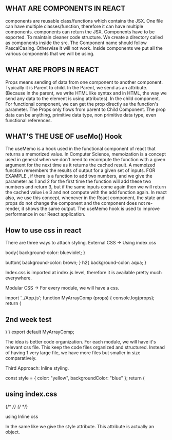 ## WHAT ARE COMPONENTS IN REACT

components are reusable class/functions which contains the JSX.
One file can have multiple classes/function, therefore it can have multiple components.
components can return the JSX.
Components have to be exported.
To maintain cleaner code structure. We create a directory called as components inside the src.
The Component name should follow PascalCasing. Otherwise it will not work.
Inside components we put all the various components that we will be using.


## WHAT ARE PROPS IN REACT

Props means sending of data from one component to another component.
Typically it is Parent to child.
In the Parent, we send as an attribute. (Because in the parent, we write HTML like syntax and in HTML, the way we send any data to the element is using attributes).
In the child component. For functional component, we can get the prop directly as the function's parameter.
The Props only flows from parent to Child Component.
The prop data can be anything, primitive data type, non primitive data type, even functional references.


## WHAT'S THE USE OF useMo() Hook

The useMemo is a hook used in the functional component of react that returns a memorized value.
In Computer Science, memoization is a concept used in general when we don’t need to recompute the function with a given argument for the next time as it returns the cached result.
A memoized function remembers the results of output for a given set of inputs.
FOR EXAMPLE , if there is a function to add two numbers, and we give the parameter as 1 and 2 for the first time the function will add these two numbers and return 3, but if the same inputs come again then we will return the cached value i.e 3 and not compute with the add function again.
In react also, we use this concept, whenever in the React component, the state and props do not change the component and the component does not re-render, it shows the same output. The useMemo hook is used to improve performance in our React application.


## How to use css in react

There are three ways to attach styling.
External CSS -> Using index.css

body{
  background-color: blueviolet;
}

button{
  background-color: brown;
}
h2{
  background-color: aqua;
}

Index.css is imported at index.js level, therefore it is available pretty much everywhere.



Modular CSS -> For every module, we will have a css.

import '../App.js';
function MyArrayComp (props) {
    console.log(props);
    return (
        <h2>2nd week test</h2>
    )
}
export default MyArrayComp;


The idea is better code organization.
For each module, we will have it's relevant css file.
This keep the code files organized and structured.
Instead of having 1 very large file, we have more files but smaller in size comparatively.


Third Approach: Inline styling.


const style = {
    color: "yellow", 
    backgroundColor: "blue"
  };
  return (
    <div>
      <h2>using index.css</h2>
      <MyComponents caption="click here"/>
      {/* <MyComponents caption="BUTTON 2"/> */}
      {/* <MyComponents caption="BUTTON 3"/> */}
      <br/>
      <MyArrayComp abcd_arr={arr}/>
      <p style={style}>using Inline css</p>
      
      

In the same like we give the style attribute.
This attribute is actually an object.


